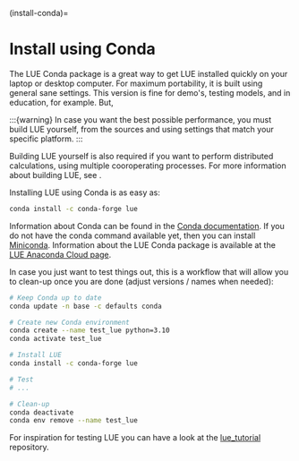 (install-conda)=

# Install using Conda

The LUE Conda package is a great way to get LUE installed quickly on your laptop or desktop computer. For
maximum portability, it is built using general sane settings. This version is fine for demo's, testing models,
and in education, for example. But,

:::{warning}
In case you want the best possible performance, you must build LUE yourself, from the sources and using
settings that match your specific platform.
:::

Building LUE yourself is also required if you want to perform distributed calculations, using multiple
cooroperating processes. For more information about building LUE, see [](#install-source).

Installing LUE using Conda is as easy as:

```bash
conda install -c conda-forge lue
```

Information about Conda can be found in the [Conda documentation](https://docs.conda.io/en/latest/). If you do
not have the conda command available yet, then you can install
[Miniconda](https://docs.conda.io/en/latest/miniconda.html). Information about the LUE Conda package is
available at the [LUE Anaconda Cloud page](https://anaconda.org/conda-forge/lue).

In case you just want to test things out, this is a workflow that will allow you to clean-up once you are done
(adjust versions / names when needed):

```bash
# Keep Conda up to date
conda update -n base -c defaults conda

# Create new Conda environment
conda create --name test_lue python=3.10
conda activate test_lue

# Install LUE
conda install -c conda-forge lue

# Test
# ...

# Clean-up
conda deactivate
conda env remove --name test_lue
```

For inspiration for testing LUE you can have a look at the
[lue_tutorial](https://github.com/computationalgeography/lue_tutorial) repository.
